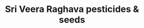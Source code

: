 ---
title: "Sri Veera Raghava pesticides & seeds"
url: /kavali/sri-veera-raghava-pesticides-und-seeds/
shop: Landwirtschaftlich
---